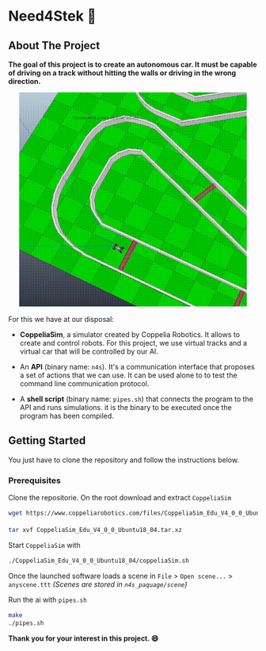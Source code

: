 # Need4Stek :blue_car:

<!-- ABOUT THE PROJECT -->

## About The Project

**The goal of this project is to create an autonomous car. It must be capable of driving on a track without hitting the walls or driving in the wrong direction.**

<p align="center">
  <img width="460" src="./demo.gif">
</p>

For this we have at our disposal:

- **CoppeliaSim**, a simulator created by Coppelia Robotics. It allows to create and control robots.
For this project, we use virtual tracks and a virtual car that will be controlled by our AI.

- An **API** (binary name: `n4s`). It's a communication interface that proposes a set of actions that we can use. It can be used alone to
to test the command line communication protocol.

- A **shell script** (binary name: `pipes.sh`) that connects the program to the API and runs
simulations. it is the binary to be executed once the program has been compiled.

<!-- GETTING STARTED -->

## Getting Started

You just have to clone the repository and follow the instructions below.
### Prerequisites

Clone the repositorie. On the root download and extract `CoppeliaSim`
```sh
wget https://www.coppeliarobotics.com/files/CoppeliaSim_Edu_V4_0_0_Ubuntu18_04.tar.xz

tar xvf CoppeliaSim_Edu_V4_0_0_Ubuntu18_04.tar.xz
```
Start `CoppeliaSim` with
```sh
./CoppeliaSim_Edu_V4_0_0_Ubuntu18_04/coppeliaSim.sh
```
Once the launched software loads a scene in `File` > `Open scene...` > `anyscene.ttt`
*(Scenes are stored in `n4s_paquage/scene`)*

Run the ai with `pipes.sh`
```sh
make
./pipes.sh
```

**Thank you for your interest in this project. :smile:**
